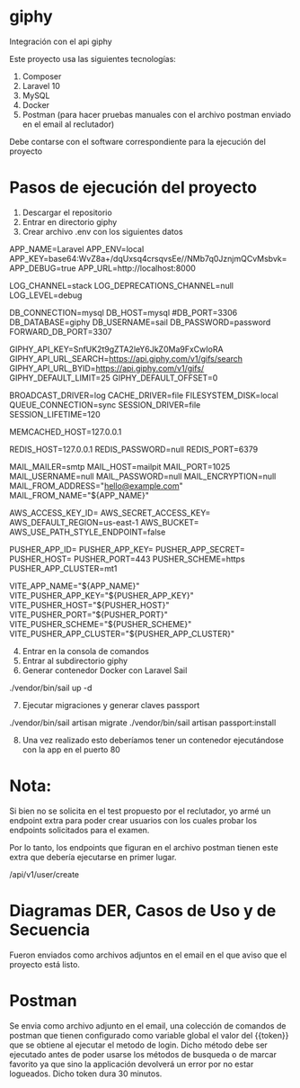 # giphy
Integración con el api giphy

Este proyecto usa las siguientes tecnologías:

1) Composer
2) Laravel 10
3) MySQL
4) Docker
5) Postman (para hacer pruebas manuales con el archivo postman enviado en el email al reclutador)

Debe contarse con el software correspondiente para la ejecución del proyecto

# Pasos de ejecución del proyecto
1) Descargar el repositorio
2) Entrar en directorio giphy
3) Crear archivo .env con los siguientes datos

APP_NAME=Laravel
APP_ENV=local
APP_KEY=base64:WvZ8a+/dqUxsq4crsqvsEe//NMb7q0JznjmQCvMsbvk=
APP_DEBUG=true
APP_URL=http://localhost:8000

LOG_CHANNEL=stack
LOG_DEPRECATIONS_CHANNEL=null
LOG_LEVEL=debug

DB_CONNECTION=mysql
DB_HOST=mysql
#DB_PORT=3306
DB_DATABASE=giphy
DB_USERNAME=sail
DB_PASSWORD=password
FORWARD_DB_PORT=3307

GIPHY_API_KEY=SnfUK2t9gZTA2leY6JkZ0Ma9FxCwIoRA
GIPHY_API_URL_SEARCH=https://api.giphy.com/v1/gifs/search
GIPHY_API_URL_BYID=https://api.giphy.com/v1/gifs/
GIPHY_DEFAULT_LIMIT=25
GIPHY_DEFAULT_OFFSET=0

BROADCAST_DRIVER=log
CACHE_DRIVER=file
FILESYSTEM_DISK=local
QUEUE_CONNECTION=sync
SESSION_DRIVER=file
SESSION_LIFETIME=120

MEMCACHED_HOST=127.0.0.1

REDIS_HOST=127.0.0.1
REDIS_PASSWORD=null
REDIS_PORT=6379

MAIL_MAILER=smtp
MAIL_HOST=mailpit
MAIL_PORT=1025
MAIL_USERNAME=null
MAIL_PASSWORD=null
MAIL_ENCRYPTION=null
MAIL_FROM_ADDRESS="hello@example.com"
MAIL_FROM_NAME="${APP_NAME}"

AWS_ACCESS_KEY_ID=
AWS_SECRET_ACCESS_KEY=
AWS_DEFAULT_REGION=us-east-1
AWS_BUCKET=
AWS_USE_PATH_STYLE_ENDPOINT=false

PUSHER_APP_ID=
PUSHER_APP_KEY=
PUSHER_APP_SECRET=
PUSHER_HOST=
PUSHER_PORT=443
PUSHER_SCHEME=https
PUSHER_APP_CLUSTER=mt1

VITE_APP_NAME="${APP_NAME}"
VITE_PUSHER_APP_KEY="${PUSHER_APP_KEY}"
VITE_PUSHER_HOST="${PUSHER_HOST}"
VITE_PUSHER_PORT="${PUSHER_PORT}"
VITE_PUSHER_SCHEME="${PUSHER_SCHEME}"
VITE_PUSHER_APP_CLUSTER="${PUSHER_APP_CLUSTER}"

4) Entrar en la consola de comandos
5) Entrar al subdirectorio giphy
6) Generar contenedor Docker con Laravel Sail

./vendor/bin/sail up -d

7) Ejecutar migraciones y generar claves passport

./vendor/bin/sail artisan migrate
./vendor/bin/sail artisan passport:install

8) Una vez realizado esto deberíamos tener un contenedor ejecutándose con la app en el puerto 80

# Nota:
Si bien no se solicita en el test propuesto por el reclutador, yo armé un endpoint extra para poder 
crear usuarios con los cuales probar los endpoints solicitados para el examen.

Por lo tanto, los endpoints que figuran en el archivo postman tienen este extra que debería ejecutarse
en primer lugar.

/api/v1/user/create

# Diagramas DER, Casos de Uso y de Secuencia
Fueron enviados como archivos adjuntos en el email en el que aviso que el proyecto está listo.

# Postman
Se envia como archivo adjunto en el email, una colección de comandos de postman que tienen configurado
como variable global el valor del {{token}} que se obtiene al ejecutar el metodo de login.
Dicho método debe ser ejecutado antes de poder usarse los métodos de busqueda o de marcar favorito ya que
sino la applicación devolverá un error por no estar logueados.
Dicho token dura 30 minutos.
